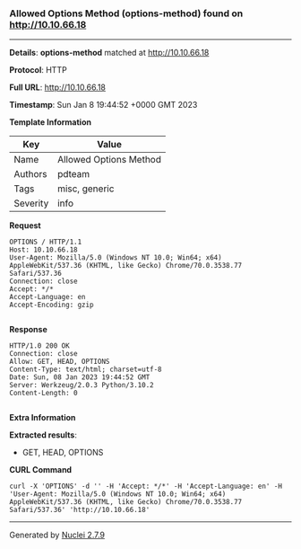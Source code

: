 ### Allowed Options Method (options-method) found on http://10.10.66.18
---
**Details**: **options-method**  matched at http://10.10.66.18

**Protocol**: HTTP

**Full URL**: http://10.10.66.18

**Timestamp**: Sun Jan 8 19:44:52 +0000 GMT 2023

**Template Information**

| Key | Value |
|---|---|
| Name | Allowed Options Method |
| Authors | pdteam |
| Tags | misc, generic |
| Severity | info |

**Request**
```http
OPTIONS / HTTP/1.1
Host: 10.10.66.18
User-Agent: Mozilla/5.0 (Windows NT 10.0; Win64; x64) AppleWebKit/537.36 (KHTML, like Gecko) Chrome/70.0.3538.77 Safari/537.36
Connection: close
Accept: */*
Accept-Language: en
Accept-Encoding: gzip


```

**Response**
```http
HTTP/1.0 200 OK
Connection: close
Allow: GET, HEAD, OPTIONS
Content-Type: text/html; charset=utf-8
Date: Sun, 08 Jan 2023 19:44:52 GMT
Server: Werkzeug/2.0.3 Python/3.10.2
Content-Length: 0


```

**Extra Information**

**Extracted results**:

- GET, HEAD, OPTIONS



**CURL Command**
```
curl -X 'OPTIONS' -d '' -H 'Accept: */*' -H 'Accept-Language: en' -H 'User-Agent: Mozilla/5.0 (Windows NT 10.0; Win64; x64) AppleWebKit/537.36 (KHTML, like Gecko) Chrome/70.0.3538.77 Safari/537.36' 'http://10.10.66.18'
```
---
Generated by [Nuclei 2.7.9](https://github.com/projectdiscovery/nuclei)